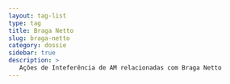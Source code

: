 ```yaml
---
layout: tag-list
type: tag
title: Braga Netto
slug: braga-netto
category: dossie
sidebar: true
description: >
   Ações de Inteferência de AM relacionadas com Braga Netto
---
```

